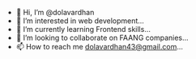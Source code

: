 - 👋 Hi, I’m @dolavardhan
- 👀 I’m interested in web development...
- 🌱 I’m currently learning Frontend skills...
- 💞️ I’m looking to collaborate on FAANG companies...
- 📫 How to reach me dolavardhan43@gmail.com...

<!---
dolavardhan/dolavardhan is a ✨ special ✨ repository because its `README.md` (this file) appears on your GitHub profile.
You can click the Preview link to take a look at your changes.
--->
